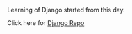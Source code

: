 Learning of Django started from this day.

Click here for [Django Repo](https://github.com/RushabhShahPrograms/Django-TTA-project-2023)

